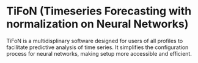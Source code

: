 # TiFoN (Timeseries Forecasting with normalization on Neural Networks)
TiFoN is a multidisplinary software designed for users of all profiles to facilitate predictive analysis of time series. It simplifies the configuration process for neural networks, making setup more accessible and efficient.
